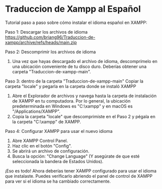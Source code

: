 # Traduccion de Xampp al Español
 
Tutorial paso a paso sobre cómo instalar el idioma español en XAMPP:

Paso 1: Descargar los archivos de idioma
https://github.com/briang96/Traduccion-de-xampp/archive/refs/heads/main.zip

Paso 2: Descomprimir los archivos de idioma
1. Una vez que hayas descargado el archivo de idioma, descomprímelo en una ubicación conveniente de tu disco duro. Deberías obtener una carpeta "Traduccion-de-xampp-main".

Paso 3: dentro de la carpeta "Traduccion-de-xampp-main" Copiar la carpeta "locale" y pegarla en la carpeta donde se instaló XAMPP
1. Abre el Explorador de archivos y navega hasta la carpeta de instalación de XAMPP en tu computadora. Por lo general, la ubicación predeterminada en Windows es "C:\xampp" y en macOS es "/Applications/XAMPP".
2. Copia la carpeta "locale" que descomprimiste en el Paso 2 y pégala en la carpeta "C:\xampp" de XAMPP.

Paso 4: Configurar XAMPP para usar el nuevo idioma
1. Abre XAMPP Control Panel.
2. Haz clic en el botón "Config".
3. Se abrirá un archivo de configuración.
4. Busca la opción: "Change Language" (Y asegúrate de que esté seleccionada la bandera de Estados Unidos).

¡Eso es todo! Ahora deberías tener XAMPP configurado para usar el idioma que instalaste. Puedes verificarlo abriendo el panel de control de XAMPP para ver si el idioma se ha cambiado correctamente.
